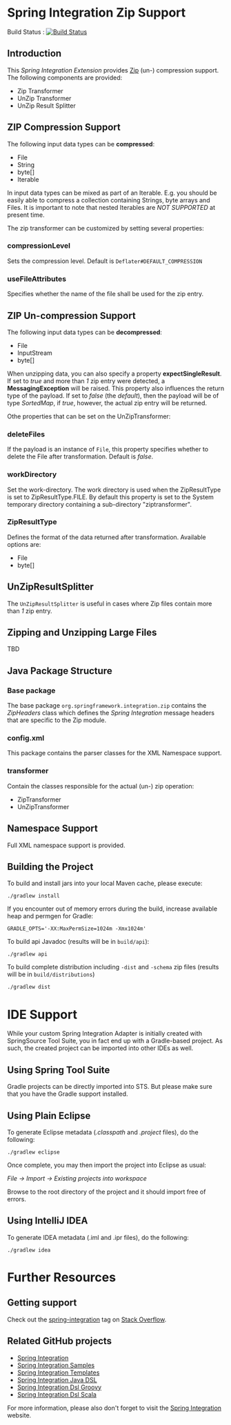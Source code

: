 Spring Integration Zip Support
==============================

Build Status : [![Build Status](https://build.spring.io/plugins/servlet/buildStatusImage/INTEXT-ZIP)](https://build.spring.io/browse/INTEXT-ZIP)

## Introduction

This *Spring Integration Extension* provides [Zip][] (un-) compression support. The following components are provided:

* Zip Transformer
* UnZip Transformer
* UnZip Result Splitter

## ZIP Compression Support

The following input data types can be **compressed**:

* File
* String
* byte[]
* Iterable

In input data types can be mixed as part of an Iterable. E.g. you should be
easily able to compress a collection containing Strings, byte arrays and Files.
It is important to note that nested Iterables are *NOT SUPPORTED* at present time.

The zip transformer can be customized by setting several properties:

### compressionLevel

Sets the compression level. Default is `Deflater#DEFAULT_COMPRESSION`

### useFileAttributes

Specifies whether the name of the file shall be used for the zip entry.

## ZIP Un-compression Support

The following input data types can be **decompressed**:

* File
* InputStream
* byte[]

When unzipping data, you can also specify a property **expectSingleResult**. If set
to *true* and more than *1* zip entry were detected, a **MessagingException** will be raised.
This property also influences the return type of the payload. If set to *false* (the *default*),
then the payload will be of type *SortedMap*, if *true*, however, the actual zip
entry will be returned.

Othe properties that can be set on the UnZipTransformer:

### deleteFiles

If the payload is an instance of `File`, this property specifies whether to delete the File after transformation. Default is *false*.

### workDirectory

Set the work-directory. The work directory is used when the ZipResultType is set to ZipResultType.FILE.
By default this property is set to the System temporary directory containing a sub-directory "ziptransformer".

### ZipResultType

Defines the format of the data returned after transformation. Available options are:

* File
* byte[]

## UnZipResultSplitter

The `UnZipResultSplitter` is useful in cases where Zip files contain more than *1*
zip entry.

## Zipping and Unzipping Large Files

TBD

## Java Package Structure

### Base package

The base package `org.springframework.integration.zip` contains the *ZipHeaders* class which defines the *Spring Integration* message headers that are specific to the Zip module.

### config.xml

This package contains the parser classes for the XML Namespace support.

### transformer

Contain the classes responsible for the actual (un-) zip operation:

* ZipTransformer
* UnZipTransformer

## Namespace Support

Full XML namespace support is provided.

## Building the Project

To build and install jars into your local Maven cache, please execute:

    ./gradlew install

If you encounter out of memory errors during the build, increase available heap and permgen for Gradle:

    GRADLE_OPTS='-XX:MaxPermSize=1024m -Xmx1024m'

To build api Javadoc (results will be in `build/api`):

    ./gradlew api

To build complete distribution including `-dist` and `-schema` zip files (results will be in `build/distributions`)

    ./gradlew dist

# IDE Support

While your custom Spring Integration Adapter is initially created with SpringSource Tool Suite, you in fact end up with a Gradle-based project.
As such, the created project can be imported into other IDEs as well.

## Using Spring Tool Suite

Gradle projects can be directly imported into STS. But please make sure that you have the Gradle support installed.

## Using Plain Eclipse

To generate Eclipse metadata (*.classpath* and *.project* files), do the following:

    ./gradlew eclipse

Once complete, you may then import the project into Eclipse as usual:

 *File -> Import -> Existing projects into workspace*

Browse to the root directory of the project and it should import free of errors.

## Using IntelliJ IDEA

To generate IDEA metadata (.iml and .ipr files), do the following:

    ./gradlew idea

# Further Resources

## Getting support

Check out the [spring-integration][spring-integration tag] tag on [Stack Overflow][].

## Related GitHub projects

* [Spring Integration][]
* [Spring Integration Samples][]
* [Spring Integration Templates][]
* [Spring Integration Java DSL][]
* [Spring Integration Dsl Groovy][]
* [Spring Integration Dsl Scala][]

For more information, please also don't forget to visit the [Spring Integration][] website.

[Spring Integration]: https://github.com/spring-projects/spring-integration
[spring-integration tag]: https://stackoverflow.com/questions/tagged/spring-integration
[Spring Integration Samples]: https://github.com/spring-projects/spring-integration-samples
[Spring Integration Templates]: https://github.com/spring-projects/spring-integration-templates/tree/master/si-sts-templates
[Spring Integration Java DSL]: https://github.com/spring-projects/spring-integration-java-dsl
[Spring Integration Dsl Groovy]: https://github.com/spring-projects/spring-integration-dsl-groovy
[Spring Integration Dsl Scala]: https://github.com/spring-projects/spring-integration-dsl-scala
[Stack Overflow]: https://stackoverflow.com/faq

[Zip]: https://en.wikipedia.org/wiki/Zip_%2528file_format%2529
